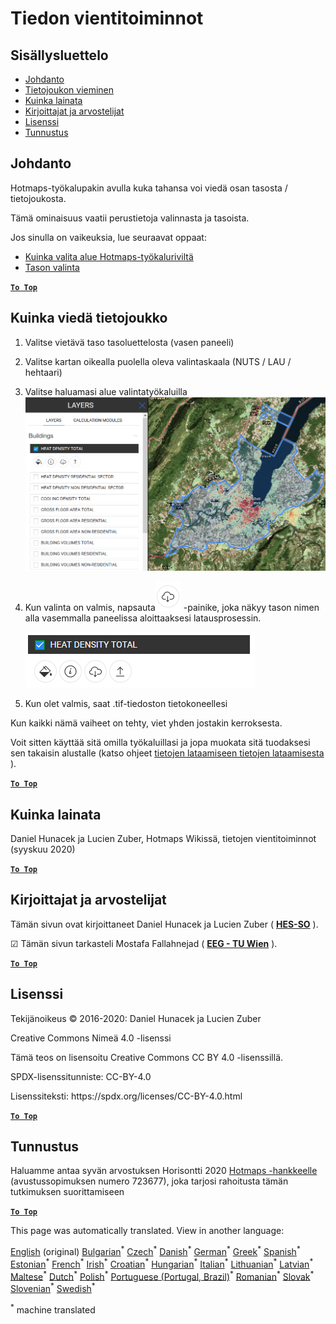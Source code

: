<h1><a class="anchor" id="data-export-functionalities" href="#data-export-functionalities"><i class="fa fa-link"></i></a>Tiedon vientitoiminnot</h1><h2><a class="anchor" id="table-of-contents" href="#table-of-contents"><i class="fa fa-link"></i></a> Sisällysluettelo</h2><ul><li> <a href="#introduction">Johdanto</a></li><li> <a href="#how-to-export-a-dataset">Tietojoukon vieminen</a></li><li> <a href="#how-to-cite">Kuinka lainata</a></li><li> <a href="#authors-and-reviewers">Kirjoittajat ja arvostelijat</a></li><li> <a href="#license">Lisenssi</a></li><li> <a href="#acknowledgement">Tunnustus</a></li></ul><h2><a class="anchor" id="introduction" href="#introduction"><i class="fa fa-link"></i></a> Johdanto</h2><p> Hotmaps-työkalupakin avulla kuka tahansa voi viedä osan tasosta / tietojoukosta.</p><p> Tämä ominaisuus vaatii perustietoja valinnasta ja tasoista.</p><p> Jos sinulla on vaikeuksia, lue seuraavat oppaat:</p><ul><li> <a href="Select-a-region-in-the-Hotmaps-toolbox">Kuinka valita alue Hotmaps-työkaluriviltä</a></li><li> <a href="Layers-section-in-the-Hotmaps-toolbox">Tason valinta</a></li></ul><p> <a href="#table-of-contents"><strong><code>To Top</code></strong></a></p><h2><a class="anchor" id="how-to-export-a-data-set" href="#how-to-export-a-data-set"><i class="fa fa-link"></i></a> Kuinka viedä tietojoukko</h2><ol><li><p> Valitse vietävä taso tasoluettelosta (vasen paneeli)</p></li><li><p> Valitse kartan oikealla puolella oleva valintaskaala (NUTS / LAU / hehtaari)</p></li><li><p> Valitse haluamasi alue valintatyökaluilla<img alt="vienti_valinta" src="../images/export_selection.png"/></p></li><li><p> Kun valinta on valmis, napsauta<img alt="Vie-painike" src="../images/layer-export-btn.png"/> -painike, joka näkyy tason nimen alla vasemmalla paneelissa aloittaaksesi latausprosessin.</p><img alt="tasovaihtoehdot" src="../images/layer-options.png"/></li><li><p> Kun olet valmis, saat .tif-tiedoston tietokoneellesi</p></li></ol><p> Kun kaikki nämä vaiheet on tehty, viet yhden jostakin kerroksesta.</p><p> Voit sitten käyttää sitä omilla työkaluillasi ja jopa muokata sitä tuodaksesi sen takaisin alustalle (katso ohjeet <a href="Data_upload">tietojen lataamiseen tietojen lataamisesta</a> ).</p><p> <a href="#table-of-contents"><strong><code>To Top</code></strong></a></p><h2><a class="anchor" id="how-to-cite" href="#how-to-cite"><i class="fa fa-link"></i></a> Kuinka lainata</h2><p> Daniel Hunacek ja Lucien Zuber, Hotmaps Wikissä, tietojen vientitoiminnot (syyskuu 2020)</p><p> <a href="#table-of-contents"><strong><code>To Top</code></strong></a></p><h2><a class="anchor" id="authors-and-reviewers" href="#authors-and-reviewers"><i class="fa fa-link"></i></a> Kirjoittajat ja arvostelijat</h2><p> Tämän sivun ovat kirjoittaneet Daniel Hunacek ja Lucien Zuber ( <strong><a href="https://www.hevs.ch">HES-SO</a></strong> ).</p><p> ☑ Tämän sivun tarkasteli Mostafa Fallahnejad ( <strong><a href="https://eeg.tuwien.ac.at/">EEG - TU Wien</a></strong> ).</p><p> <a href="#table-of-contents"><strong><code>To Top</code></strong></a></p><h2><a class="anchor" id="license" href="#license"><i class="fa fa-link"></i></a> Lisenssi</h2><p> Tekijänoikeus © 2016-2020: Daniel Hunacek ja Lucien Zuber</p><p> Creative Commons Nimeä 4.0 -lisenssi</p><p> Tämä teos on lisensoitu Creative Commons CC BY 4.0 -lisenssillä.</p><p> SPDX-lisenssitunniste: CC-BY-4.0</p><p> Lisenssiteksti: https://spdx.org/licenses/CC-BY-4.0.html</p><p> <a href="#table-of-contents"><strong><code>To Top</code></strong></a></p><h2><a class="anchor" id="acknowledgement" href="#acknowledgement"><i class="fa fa-link"></i></a> Tunnustus</h2><p> Haluamme antaa syvän arvostuksen Horisontti 2020 <a href="https://www.hotmaps-project.eu">Hotmaps -hankkeelle</a> (avustussopimuksen numero 723677), joka tarjosi rahoitusta tämän tutkimuksen suorittamiseen</p><p> <a href="#table-of-contents"><strong><code>To Top</code></strong></a></p>
<!--- THIS IS A SUPER UNIQUE IDENTIFIER -->

This page was automatically translated. View in another language:

[English](../en/Data-export-functionalities) (original) [Bulgarian](../bg/Data-export-functionalities)<sup>\*</sup> [Czech](../cs/Data-export-functionalities)<sup>\*</sup> [Danish](../da/Data-export-functionalities)<sup>\*</sup> [German](../de/Data-export-functionalities)<sup>\*</sup> [Greek](../el/Data-export-functionalities)<sup>\*</sup> [Spanish](../es/Data-export-functionalities)<sup>\*</sup> [Estonian](../et/Data-export-functionalities)<sup>\*</sup>  [French](../fr/Data-export-functionalities)<sup>\*</sup> [Irish](../ga/Data-export-functionalities)<sup>\*</sup> [Croatian](../hr/Data-export-functionalities)<sup>\*</sup> [Hungarian](../hu/Data-export-functionalities)<sup>\*</sup> [Italian](../it/Data-export-functionalities)<sup>\*</sup> [Lithuanian](../lt/Data-export-functionalities)<sup>\*</sup> [Latvian](../lv/Data-export-functionalities)<sup>\*</sup> [Maltese](../mt/Data-export-functionalities)<sup>\*</sup> [Dutch](../nl/Data-export-functionalities)<sup>\*</sup> [Polish](../pl/Data-export-functionalities)<sup>\*</sup> [Portuguese (Portugal, Brazil)](../pt/Data-export-functionalities)<sup>\*</sup> [Romanian](../ro/Data-export-functionalities)<sup>\*</sup> [Slovak](../sk/Data-export-functionalities)<sup>\*</sup> [Slovenian](../sl/Data-export-functionalities)<sup>\*</sup> [Swedish](../sv/Data-export-functionalities)<sup>\*</sup> 

<sup>\*</sup> machine translated
